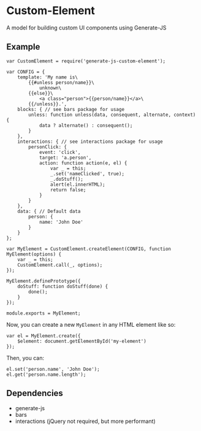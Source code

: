 # Custom-Element
A model for building custom UI components using Generate-JS

## Example

```
var CustomElement = require('generate-js-custom-element');

var CONFIG = {
    template: 'My name is\
        {{#unless person/name}}\
            unknown\
        {{else}}\
            <a class="person">{{person/name}}</a>\
        {{/unless}}.',
    blocks: { // see bars package for usage
        unless: function unless(data, consequent, alternate, context) {
            data ? alternate() : consequent();
        }
    },
    interactions: { // see interactions package for usage
        personClick: {
            event: 'click',
            target: 'a.person',
            action: function action(e, el) {
                var _ = this;
                _.set('nameClicked', true);
                _.doStuff();
                alert(el.innerHTML);
                return false;
            }
        }
    },
    data: { // Default data
        person: {
            name: 'John Doe'
        }
    }
};

var MyElement = CustomElement.createElement(CONFIG, function MyElement(options) {
    var _ = this;
    CustomElement.call(_, options);
});

MyElement.definePrototype({
    doStuff: function doStuff(done) {
        done();
    }
});

module.exports = MyElement;
```

Now, you can create a new `MyElement` in any HTML element like so:

```
var el = MyElement.create({
    $element: document.getElementById('my-element')
});
```

Then, you can:

```
el.set('person.name', 'John Doe');
el.get('person.name.length');
```

## Dependencies
- generate-js
- bars
- interactions (jQuery not required, but more performant)
